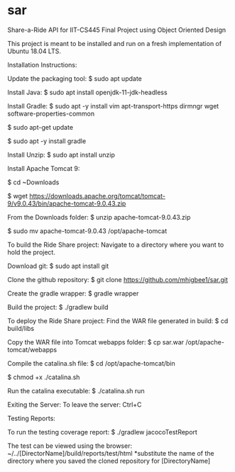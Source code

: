 # sar
Share-a-Ride API for IIT-CS445 Final Project using Object Oriented Design

This project is meant to be installed and run on a fresh implementation of Ubuntu 18.04 LTS.

Installation Instructions:

Update the packaging tool:
$ sudo apt update

Install Java:
$ sudo apt install openjdk-11-jdk-headless

Install Gradle:
$ sudo apt -y install vim apt-transport-https dirmngr wget software-properties-common

$ sudo apt-get update

$ sudo apt -y install gradle


Install Unzip:
$ sudo apt install unzip


Install Apache Tomcat 9:

$ cd ~Downloads

$ wget https://downloads.apache.org/tomcat/tomcat-9/v9.0.43/bin/apache-tomcat-9.0.43.zip


From the Downloads folder:
$ unzip apache-tomcat-9.0.43.zip

$ sudo mv apache-tomcat-9.0.43 /opt/apache-tomcat


To build the Ride Share project:
Navigate to a directory where you want to hold the project.

Download git:
$ sudo apt install git

Clone the github repository:
$ git clone https://github.com/mhigbee1/sar.git

Create the gradle wrapper:
$ gradle wrapper

Build the project:
$ ./gradlew build


To deploy the Ride Share project:
Find the WAR file generated in build:
$ cd build/libs

Copy the WAR file into Tomcat webapps folder:
$ cp sar.war /opt/apache-tomcat/webapps

Compile the catalina.sh file:
$ cd /opt/apache-tomcat/bin

$ chmod +x ./catalina.sh

Run the catalina executable:
$ ./catalina.sh run


Exiting the Server:
To leave the server:
Ctrl+C


Testing Reports:

To run the testing coverage report:
$ ./gradlew jacocoTestReport

The test can be viewed using the browser:
~/../[DirectorName]/build/reports/test/html
*substitute the name of the directory where you saved the cloned repository for [DirectoryName]


